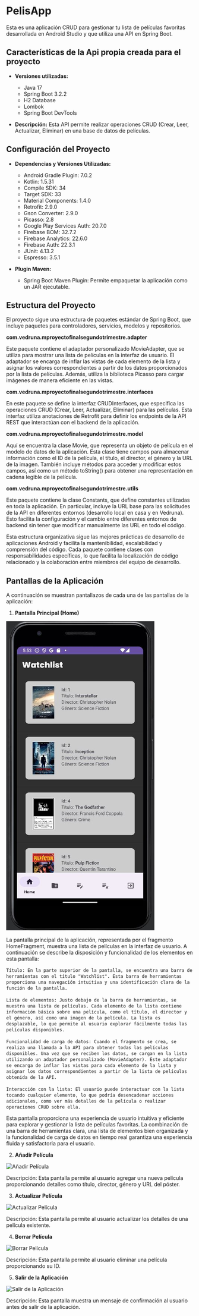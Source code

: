 # PelisApp

Esta es una aplicación CRUD para gestionar tu lista de películas favoritas desarrollada en Android Studio y que utiliza una API en Spring Boot.

## Características de la Api propia creada para el proyecto

- **Versiones utilizadas:**
  - Java 17
  - Spring Boot 3.2.2
  - H2 Database
  - Lombok
  - Spring Boot DevTools
  
- **Descripción:**
  Esta API permite realizar operaciones CRUD (Crear, Leer, Actualizar, Eliminar) en una base de datos de películas.
  
## Configuración del Proyecto

- **Dependencias y Versiones Utilizadas:**
  - Android Gradle Plugin: 7.0.2
  - Kotlin: 1.5.31
  - Compile SDK: 34
  - Target SDK: 33
  - Material Components: 1.4.0
  - Retrofit: 2.9.0
  - Gson Converter: 2.9.0
  - Picasso: 2.8
  - Google Play Services Auth: 20.7.0
  - Firebase BOM: 32.7.2
  - Firebase Analytics: 22.6.0
  - Firebase Auth: 22.3.1
  - JUnit: 4.13.2
  - Espresso: 3.5.1

- **Plugin Maven:**
  - Spring Boot Maven Plugin: Permite empaquetar la aplicación como un JAR ejecutable.


## Estructura del Proyecto

El proyecto sigue una estructura de paquetes estándar de Spring Boot, que incluye paquetes para controladores, servicios, modelos y repositorios.

**com.vedruna.mproyectofinalsegundotrimestre.adapter**

Este paquete contiene el adaptador personalizado MovieAdapter, que se utiliza para mostrar una lista de películas en la interfaz de usuario. El adaptador se encarga de inflar las vistas de cada elemento de la lista y asignar los valores correspondientes a partir de los datos proporcionados por la lista de películas. Además, utiliza la biblioteca Picasso para cargar imágenes de manera eficiente en las vistas.

**com.vedruna.mproyectofinalsegundotrimestre.interfaces**

En este paquete se define la interfaz CRUDInterfaces, que especifica las operaciones CRUD (Crear, Leer, Actualizar, Eliminar) para las películas. Esta interfaz utiliza anotaciones de Retrofit para definir los endpoints de la API REST que interactúan con el backend de la aplicación.

**com.vedruna.mproyectofinalsegundotrimestre.model**

Aquí se encuentra la clase Movie, que representa un objeto de película en el modelo de datos de la aplicación. Esta clase tiene campos para almacenar información como el ID de la película, el título, el director, el género y la URL de la imagen. También incluye métodos para acceder y modificar estos campos, así como un método toString() para obtener una representación en cadena legible de la película.

**com.vedruna.mproyectofinalsegundotrimestre.utils**

Este paquete contiene la clase Constants, que define constantes utilizadas en toda la aplicación. En particular, incluye la URL base para las solicitudes de la API en diferentes entornos (desarrollo local en casa y en Vedruna). Esto facilita la configuración y el cambio entre diferentes entornos de backend sin tener que modificar manualmente las URL en todo el código.

Esta estructura organizativa sigue las mejores prácticas de desarrollo de aplicaciones Android y facilita la mantenibilidad, escalabilidad y comprensión del código. Cada paquete contiene clases con responsabilidades específicas, lo que facilita la localización de código relacionado y la colaboración entre miembros del equipo de desarrollo.

## Pantallas de la Aplicación

A continuación se muestran pantallazos de cada una de las pantallas de la aplicación:

1. **Pantalla Principal (Home)**

![Pantalla Principal](https://github.com/dblancou/AppCRUDenAndroidStudio/blob/main/images/CapturaHome.JPG?raw=true)

La pantalla principal de la aplicación, representada por el fragmento HomeFragment, muestra una lista de películas en la interfaz de usuario. A continuación se describe la disposición y funcionalidad de los elementos en esta pantalla:

    Título: En la parte superior de la pantalla, se encuentra una barra de herramientas con el título "Watchlist". Esta barra de herramientas proporciona una navegación intuitiva y una identificación clara de la función de la pantalla.

    Lista de elementos: Justo debajo de la barra de herramientas, se muestra una lista de películas. Cada elemento de la lista contiene información básica sobre una película, como el título, el director y el género, así como una imagen de la película. La lista es desplazable, lo que permite al usuario explorar fácilmente todas las películas disponibles.

    Funcionalidad de carga de datos: Cuando el fragmento se crea, se realiza una llamada a la API para obtener todas las películas disponibles. Una vez que se reciben los datos, se cargan en la lista utilizando un adaptador personalizado (MovieAdapter). Este adaptador se encarga de inflar las vistas para cada elemento de la lista y asignar los datos correspondientes a partir de la lista de películas obtenida de la API.

    Interacción con la lista: El usuario puede interactuar con la lista tocando cualquier elemento, lo que podría desencadenar acciones adicionales, como ver más detalles de la película o realizar operaciones CRUD sobre ella.

Esta pantalla proporciona una experiencia de usuario intuitiva y eficiente para explorar y gestionar la lista de películas favoritas. La combinación de una barra de herramientas clara, una lista de elementos bien organizada y la funcionalidad de carga de datos en tiempo real garantiza una experiencia fluida y satisfactoria para el usuario.

2. **Añadir Película**

![Añadir Película](screenshots/create_movie_screen.png)

Descripción: Esta pantalla permite al usuario agregar una nueva película proporcionando detalles como título, director, género y URL del póster.

3. **Actualizar Película**

![Actualizar Película](screenshots/update_movie_screen.png)

Descripción: Esta pantalla permite al usuario actualizar los detalles de una película existente.

4. **Borrar Película**

![Borrar Película](screenshots/delete_movie_screen.png)

Descripción: Esta pantalla permite al usuario eliminar una película proporcionando su ID.

5. **Salir de la Aplicación**

![Salir de la Aplicación](screenshots/exit_screen.png)

Descripción: Esta pantalla muestra un mensaje de confirmación al usuario antes de salir de la aplicación.


